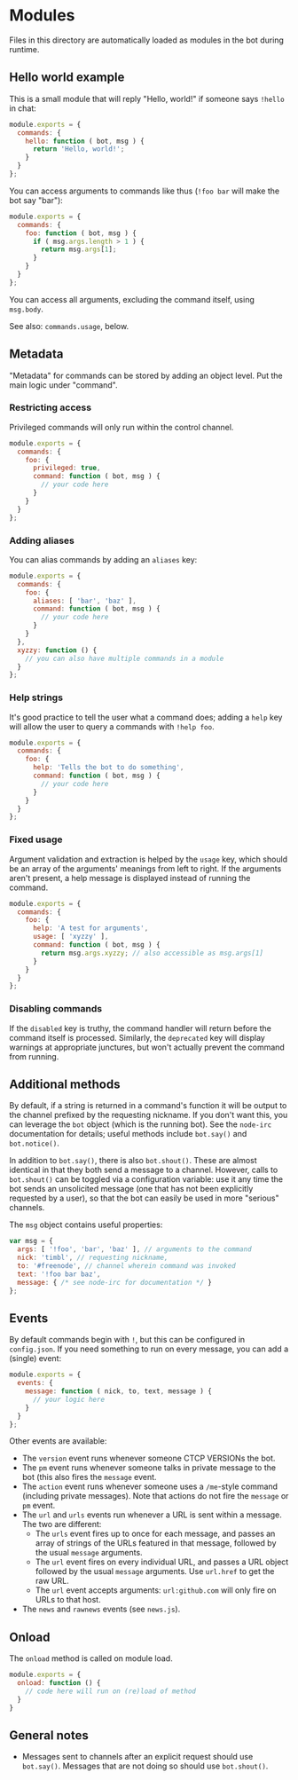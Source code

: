 # Modules
Files in this directory are automatically loaded as modules in the bot during runtime.

## Hello world example
This is a small module that will reply "Hello, world!" if someone says `!hello` in chat:
```js
module.exports = {
  commands: {
    hello: function ( bot, msg ) {
      return 'Hello, world!';
    }
  }
};
```

You can access arguments to commands like thus (`!foo bar` will make the bot say "bar"):
```js
module.exports = {
  commands: {
    foo: function ( bot, msg ) {
      if ( msg.args.length > 1 ) {
        return msg.args[1];
      }
    }
  }
};
```

You can access all arguments, excluding the command itself, using `msg.body`.

See also: `commands.usage`, below.


## Metadata
"Metadata" for commands can be stored by adding an object level.
Put the main logic under "command".

### Restricting access
Privileged commands will only run within the control channel.
```js
module.exports = {
  commands: {
    foo: {
      privileged: true,
      command: function ( bot, msg ) {
        // your code here
      }
    }
  }
};
```

### Adding aliases
You can alias commands by adding an `aliases` key:
```js
module.exports = {
  commands: {
    foo: {
      aliases: [ 'bar', 'baz' ],
      command: function ( bot, msg ) {
        // your code here
      }
    }
  },
  xyzzy: function () {
    // you can also have multiple commands in a module
  }
};
```

### Help strings
It's good practice to tell the user what a command does; adding a `help` key will
allow the user to query a commands with `!help foo`.
```js
module.exports = {
  commands: {
    foo: {
      help: 'Tells the bot to do something',
      command: function ( bot, msg ) {
        // your code here
      }
    }
  }
};
```

### Fixed usage
Argument validation and extraction is helped by the `usage` key, which should be
an array of the arguments' meanings from left to right. If the arguments aren't present,
a help message is displayed instead of running the command.
```js
module.exports = {
  commands: {
    foo: {
      help: 'A test for arguments',
      usage: [ 'xyzzy' ],
      command: function ( bot, msg ) {
        return msg.args.xyzzy; // also accessible as msg.args[1]
      }
    }
  }
};
```

### Disabling commands
If the `disabled` key is truthy, the command handler will return before the command itself is processed.
Similarly, the `deprecated` key will display warnings at appropriate junctures, but won't actually
prevent the command from running.

## Additional methods
By default, if a string is returned in a command's function it will be output to the
channel prefixed by the requesting nickname. If you don't want this, you can leverage
the `bot` object (which is the running bot). See the `node-irc` documentation for details;
useful methods include `bot.say()` and `bot.notice()`.

In addition to `bot.say()`, there is also `bot.shout()`.
These are almost identical in that they both send a message to a channel.
However, calls to `bot.shout()` can be toggled via a configuration variable: use it any time the bot
sends an unsolicited message (one that has not been explicitly requested by a user), so that the
bot can easily be used in more "serious" channels.

The `msg` object contains useful properties:
```js
var msg = {
  args: [ '!foo', 'bar', 'baz' ], // arguments to the command
  nick: 'timbl', // requesting nickname,
  to: '#freenode', // channel wherein command was invoked
  text: '!foo bar baz',
  message: { /* see node-irc for documentation */ }
};
```

## Events
By default commands begin with `!`, but this can be configured in `config.json`.
If you need something  to run on every message, you can add a (single) event:
```js
module.exports = {
  events: {
    message: function ( nick, to, text, message ) {
      // your logic here
    }
  }
};
```

Other events are available:
* The `version` event runs whenever someone CTCP VERSIONs the bot.
* The `pm` event runs whenever someone talks in private message to the bot (this also fires
  the `message` event.
* The `action` event runs whenever someone uses a `/me`-style command (including private messages).
  Note that actions do not fire the `message` or `pm` event.
* The `url` and `urls` events run whenever a URL is sent within a message.
  The two are different:
  * The `urls` event fires up to once for each message, and passes an array of strings of the URLs
    featured in that message, followed by the usual `message` arguments.
  * The `url` event fires on every individual URL, and passes a URL object
    followed by the usual `message` arguments. Use `url.href` to get the raw URL.
  * The `url` event accepts arguments: `url:github.com` will only fire on URLs to that host.
* The `news` and `rawnews` events (see `news.js`).

## Onload
The `onload` method is called on module load.

```js
module.exports = {
  onload: function () {
    // code here will run on (re)load of method
  }
}
```

## General notes
* Messages sent to channels after an explicit request should use `bot.say()`.
  Messages that are not doing so should use `bot.shout()`.
